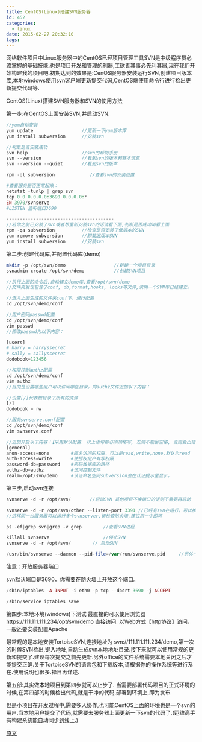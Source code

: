 ```yaml
---
title: CentOS(Linux)搭建SVN服务器
id: 452
categories:
  - linux
date: 2015-02-27 20:32:10
tags:
---
```


网络软件项目中Linux服务器中的CentOS已经项目管理工具SVN是中级程序员必须掌握的基础技能.也是项目开发和管理的利器,工欲善其事必先利其器,现在我们开始构建我的项目吧.初期达到的效果是:CenOS服务器安装运行SVN,创建项目版本库,本地windows使用svn客户端更新提交代码,CentOS端使用命令行进行检出更新提交代码等.

CentOS(Linux)搭建SVN服务器和SVN的使用方法

第一步:在CentOS上面安装SVN,并启动SVN.
```php
//yum自动安装
yum update                  //更新一下yum版本库
yum install subversion      //安装svn

//判断是否安装成功
svn help                    //svn的帮助手册
svn --version               //看到svn的版本和基本信息 
svn --version --quiet       //看到svn的版本

rpm -ql subversion             //查看svn的安装位置

#查看服务是否正常起来：  
netstat -tunlp | grep svn  
tcp 0 0 0.0.0.0:3690 0.0.0.0:*   
EN 3970/svnserve  
#LISTEN 监听端口3690  

----------------------------------------
//若你之前已安装了svn或者想重新安装svn的话请看下面,判断是否成功请看上面
rpm -qa subversion          //检查是否安装了低版本的SVN
yum remove subversion       //卸载旧版本SVN
yum install subversion      //安装svn
```
第二步:创建代码库,并配置代码库(demo)
```php
mkdir -p /opt/svn/demo                  //新建一个项目目录
svnadmin create /opt/svn/demo           //创建SVN项目   

//执行上面的命令后,自动建立demo库,查看/opt/svn/demo 
//文件夹发现包含了conf, db,format,hooks, locks等文件,说明一个SVN库已经建立。

//进入上面生成的文件夹conf下，进行配置 
cd /opt/svn/demo/conf

//用户密码passwd配置
cd /opt/svn/demo/conf
vim passwd
//修改passwd为以下内容：

[users]
# harry = harryssecret
# sally = sallyssecret
dodobook=123456

//权限控制authz配置
cd /opt/svn/demo/conf
vim authz
//目的是设置哪些用户可以访问哪些目录，向authz文件追加以下内容：

//设置[/]代表根目录下所有的资源 
[/]
dodobook = rw

//服务svnserve.conf配置
cd /opt/svn/demo/conf
vim svnserve.conf

//追加开启以下内容：【采用默认配置. 以上语句都必须顶格写, 左侧不能留空格, 否则会出错.】
[general]
anon-access=none        #匿名访问的权限，可以是read,write,none,默认为read
auth-access=write       #使授权用户有写权限 
password-db=password    #密码数据库的路径 
authz-db=authz          #访问控制文件 
realm=/opt/svn/demo     #认证命名空间subversion会在认证提示里显示， 
```
第三步,启动svn连接
```php
svnserve -d -r /opt/svn/       //启动SVN 其他项目不换端口的话则不需要再启动

svnserve -d -r /opt/svn/other --listen-port 3391 //已经有svn在运行，可以换一个端口运行
//这样同一台服务器可以运行多个svnserver,请检查防火墙,建议用一个即可

ps -ef|grep svn|grep -v grep        //查看SVN进程

killall svnserve                    //停止SVN
svnserve -d -r /opt/svn/        // 启动SVN

/usr/bin/svnserve --daemon --pid-file=/var/run/svnserve.pid     //另外一种启动方式

```

注意：开放服务器端口 

svn默认端口是3690，你需要在防火墙上开放这个端口。 
```php
/sbin/iptables -A INPUT -i eth0 -p tcp --dport 3690 -j ACCEPT 

/sbin/service iptables save 
```

第四步:本地环境(windows)下测试
最直接的可以使用浏览器 https://111.111.111.234/opt/svn/demo 直接访问. 以Web方式【http协议】访问，一般还要安装配置Apache

最常规的是本地安装TortoiseSVN,连接地址为 svn://111.111.111.234/demo,第一次的时候SVN检出,键入地址,自动生成svn本地地址目录.接下来就可以使用常规的更新和提交了.建议每次提交之前先更新.另外office的文件系统需要本地关闭之后才能提交正确.关于TortoiseSVN的语言包和下载版本,请根据你的操作系统等进行系在.使用说明也很多.择日再详述.

第五部:其实做本地项目到第四步就可以止步了.
当需要部署代码项目的正式环境的时候,在第四部的时候检出代码,就是干净的代码,部署到环境上,即为发布.

但是小项目在开发过程中,需要多人协作,也可能CentOS上面的环境也是一个svn的用户.当本地用户提交了代码,就需要去服务器上面更新一下svn的代码了.(运维高手有构建系统能自动同步到线上.)

[原文](http://www.dodobook.net/linux/1171 "原文")
